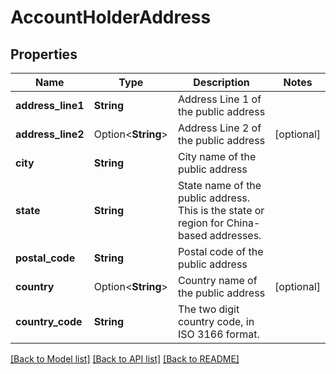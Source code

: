 # AccountHolderAddress

## Properties

Name | Type | Description | Notes
------------ | ------------- | ------------- | -------------
**address_line1** | **String** | Address Line 1 of the public address  | 
**address_line2** | Option<**String**> | Address Line 2 of the public address  | [optional]
**city** | **String** | City name of the public address  | 
**state** | **String** | State name of the public address. This is the state or region for China-based addresses. | 
**postal_code** | **String** | Postal code of the public address  | 
**country** | Option<**String**> | Country name of the public address  | [optional]
**country_code** | **String** | The two digit country code, in ISO 3166 format.  | 

[[Back to Model list]](../README.md#documentation-for-models) [[Back to API list]](../README.md#documentation-for-api-endpoints) [[Back to README]](../README.md)



